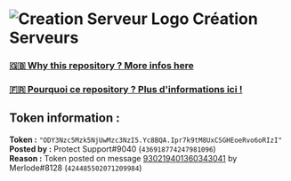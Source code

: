 # ![Creation Serveur Logo](https://i.imgur.com/XnmWmaA.png) Création Serveurs

### [🇬🇧 Why this repository ? More infos here](https://github.com/Creation-Serveurs/token-reset/blob/main/README.md)

### [🇫🇷 Pourquoi ce repository ? Plus d'informations ici !](https://github.com/Creation-Serveurs/token-reset/blob/main/FR_README.md)

## Token information :
**Token :** `"ODY3Nzc5Mzk5NjUwMzc3NzI5.Yc8BQA.Ipr7k9tM8UxCSGHEoeRvo6oRIzI"`\
**Posted by :** Protect Support#9040 (`436918774247981096`)\
**Reason :** Token posted on message [930219401360343041](https://discord.com/channels/835179952500113459/881108454226399292/930219401360343041) by Merlode#8128 (`424485502071209984`)